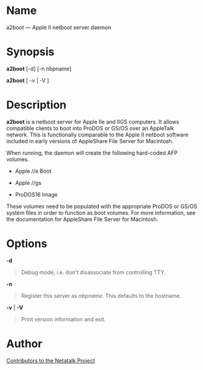 # Name

a2boot — Apple II netboot server daemon

# Synopsis

**a2boot** [-d] [-n nbpname]

**a2boot** [ -v | -V ]

# Description

**a2boot** is a netboot server for Apple IIe and IIGS computers. It allows
compatible clients to boot into ProDOS or GS/OS over an AppleTalk
network. This is functionally comparable to the Apple II netboot
software included in early versions of AppleShare File Server for
Macintosh.

When running, the daemon will create the following hard-coded AFP
volumes.

- Apple //e Boot

- Apple //gs

- ProDOS16 Image

These volumes need to be populated with the appropriate ProDOS or GS/OS
system files in order to function as boot volumes. For more information,
see the documentation for AppleShare File Server for Macintosh.

# Options

**-d**

> Debug mode, i.e. don't disassociate from controlling TTY.

**-n** <nbpname>

> Register this server as *nbpname*. This defaults to the hostname.

**-v** | **-V**

> Print version information and exit.

# Author

[Contributors to the Netatalk Project](https://netatalk.io/contributors)
